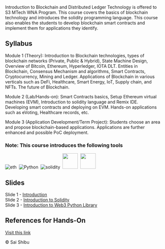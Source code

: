Introduction to Blockchain and Distributed Ledger Technology is offered to S3 MTech WNA Program. This course covers the basics of blockchain technology and introduces the solidity programming language. This course also enables the students to develop blockchain smart contracts and implement them for applications they identify.

## Syllabus

Module 1 (Theory): Introduction to Blockchain technologies, types of blockchain networks (Private, Public & Hybrid), State Machine Design, Overview of Bitcoin, Ethereum, Hyperledger, IOTA DLT. Entities in Blockchain, Consensus Mechanism and algorithms, Smart Contracts, Cryptocurrency, Mining and Ledger. Applications of Blockchain in various verticals such as DeFi, Healthcare, Smart Energy, IoT, Supply chain, and NFTs. The future of Blockchain.
 
Module 2 (Lab/Hands-on): Smart Contracts basics, Setup Ethereum virtual machines (EVM), Introduction to solidity language and Remix IDE. Developing smart contracts and deploying on EVM. Hands-on applications such as eVoting, Healthcare records, etc.

Module 3 (Application Development/Term Project): Students choose an area and propose blockchain-based applications. Applications are further enhanced and possible PoC deployment. 

### Note: This course introduces the following tools <br />

![eth](https://img.shields.io/badge/Ethereum-3C3C3D?style=for-the-badge&logo=Ethereum&logoColor=white)&nbsp;
![Python](https://img.shields.io/badge/Python-FFD43B?style=for-the-badge&logo=python&logoColor=blue)&nbsp; 
![solidity](https://img.shields.io/badge/Solidity-e6e6e6?style=for-the-badge&logo=solidity&logoColor=black)&nbsp; 
<img src="https://trufflesuite.com/img/truffle-logo.svg" width="50">&nbsp;
<img src="https://trufflesuite.com/img/ganache-logo-dark.svg" width="50">&nbsp; <br />


## Slides
Slide 1 - [Introduction](https://docs.google.com/presentation/d/1NxnD_vIDmQmAD2f1pCnmJacrrvp4B9wCeRoA74F-_E8/edit?usp=sharing)&nbsp; <br>
Slide 2 - [Introduction to Solidity](https://docs.google.com/presentation/d/1Suk3AM1lGCCZhrzDKJVJYYz_J-Zcpwrt0AFM2u1fVvY/edit?usp=sharing)&nbsp; <br>
Slide 3 - [Introduction to Web3 Python Library](https://docs.google.com/presentation/d/1REA-vRzJ0pu-FPHVAtypX993zgQTemeTch3GDmM8dYE/edit?usp=sharing)&nbsp; <br>

## References for Hands-On
[Visit this link](https://github.com/saishibu/Blockchain-Course-for-Amrita-21WN727/tree/main/Hands-on) 


© Sai Shibu
